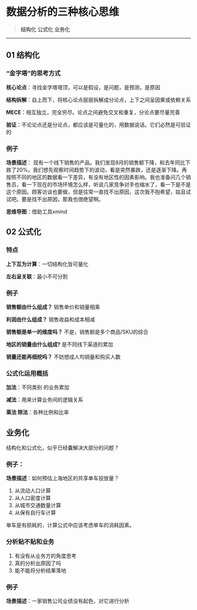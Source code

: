 # 数据分析的三种核心思维

> **结构化**
> **公式化**
> **业务化**

---

## 01 结构化

### “金字塔”的思考方式
**核心论点**：寻找金字塔塔顶，可以是假设，是问题，是预测，是原因

**结构拆解**：自上而下，将核心论点层层拆解成分论点，上下之间呈因果或依赖关系

**MECE**：相互独立，完全穷尽。论点之间避免交叉和重复，分论点要尽量完善

**验证**：不论论点还是分论点，都应该是可量化的，用数据说话。它们必然是可验证的

### 例子
**场景描述**：
现有一个线下销售的产品。我们发现8月的销售额下降，和去年同比下跌了20%。我们想先观察时间趋势下的波动，看是突然暴跌，还是逐渐下降。再按照不同的地区的数据看一下差异，有没有地区性的因素影响。我也准备问几个销售员，看一下现在的市场环境怎么样，听说几家竞争对手也缩水了，看一下是不是这个原因。顾客访谈也要做，但是往常一直找不出原因，这次我不抱希望，姑且试试吧。要是找不出原因，那我也很绝望啊。

**思维导图**：借助工具xmind

## 02 公式化

### 特点
**上下互为计算**：一切结构化皆可量化

**左右呈关联**：最小不可分割

### 例子

**销售额由什么组成？** 销售单价和销量相乘

**利润由什么组成？** 销售收益和成本相减

**销售额是单一的维度吗？** 不是，销售额是多个商品/SKU的综合

**地区的销量由什么组成?** 是不同线下渠道的累加

**销量还能再细挖吗？** 不妨想成人均销量和购买人数

### 公式化运用概括
**加法**：不同类别 的业务累加

**减法**：用来计算业务间的逻辑关系

**乘法 除法**：各种比例和比率

## 业务化
结构化和公式化，似乎已经囊解决大部分的问题？

### 例子：
**场景描述**：如何预估上海地区的共享单车投放量？
1. 从流动人口计算
2. 从人口密度计算
3. 从城市交通数量计算
4. 从保有自行车计算

单车是有损耗的，计算公式中应该考虑单车的消耗因素。

### 分析贴不贴和业务
1. 有没有从业务方的角度思考
2. 真的分析出原因了吗
3. 能不能将分析结果落地

### 例子 
**场景描述**：一家销售公司业绩没有起色，对它进行分析



